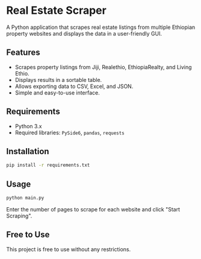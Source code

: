 # Real Estate Scraper 

A Python application that scrapes real estate listings from multiple Ethiopian property websites and displays the data in a user-friendly GUI.

## Features
- Scrapes property listings from Jiji, Realethio, EthiopiaRealty, and Living Ethio.
- Displays results in a sortable table.
- Allows exporting data to CSV, Excel, and JSON.
- Simple and easy-to-use interface.

## Requirements
- Python 3.x
- Required libraries: `PySide6`, `pandas`, `requests`

## Installation
```sh
pip install -r requirements.txt
```

## Usage
```sh
python main.py
```
Enter the number of pages to scrape for each website and click "Start Scraping".

## Free to Use
This project is free to use without any restrictions.

